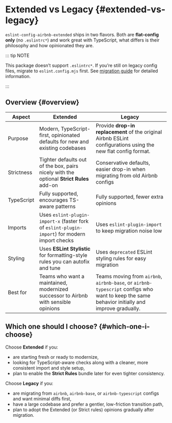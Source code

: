 # Extended vs Legacy {#extended-vs-legacy}

`eslint-config-airbnb-extended` ships in two flavors. Both are **flat-config only** (no `.eslintrc*`) and work great with TypeScript, what differs is their philosophy and how opinionated they are.

::: tip NOTE

This package doesn’t support `.eslintrc*`. If you’re still on legacy config files, migrate to `eslint.config.mjs` first. See [migration guide](../guide/migration) for detailed information.

:::

## Overview {#overview}

| Aspect     | **Extended**                                                                                       | **Legacy**                                                                                                   |
| ---------- | -------------------------------------------------------------------------------------------------- | ------------------------------------------------------------------------------------------------------------ |
| Purpose    | Modern, TypeScript-first, opinionated defaults for new and existing codebases                      | Provide **drop-in replacement** of the original Airbnb ESLint configurations using the new flat config format.                                          |
| Strictness | Tighter defaults out of the box, pairs nicely with the optional **Strict Rules** add-on            | Conservative defaults, easier drop-in when migrating from old Airbnb configs                                 |
| TypeScript | Fully supported, encourages TS-aware patterns                                                      | Fully supported, fewer extra opinions                                                                        |
| Imports    | Uses `eslint-plugin-import-x` (faster fork of `eslint-plugin-import`) for modern import checks | Uses `eslint-plugin-import` to keep migration noise low                      |
| Styling    | Uses **ESLint Stylistic** for formatting-style rules you can autofix and tune                      | Uses `deprecated` ESLint styling rules for easy migration                                         |
| Best for   | Teams who want a maintained, modernized successor to Airbnb with sensible opinions                 | Teams moving from `airbnb`, `airbnb-base`, or `airbnb-typescript` configs who want to keep the same behavior initially and improve gradually. |

## Which one should I choose? {#which-one-i-choose}

Choose **Extended** if you:

* are starting fresh or ready to modernize,
* looking for TypeScript-aware checks along with a cleaner, more consistent import and style setup,
* plan to enable the **Strict Rules** bundle later for even tighter consistency.

Choose **Legacy** if you:

* are migrating from `airbnb`, `airbnb-base`, or `airbnb-typescript` configs and want minimal diffs first,
* have a large codebase and prefer a gentler, low-friction transition path,
* plan to adopt the Extended (or Strict rules) opinions gradually after migration.
